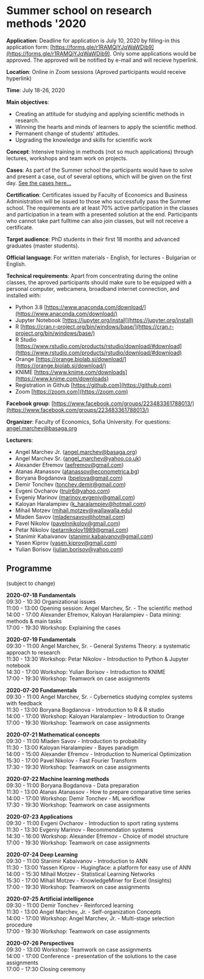 # Summer school on research methods '2020

**Application**: Deadline for application is July 10, 2020 by filling-in this application form: [https://forms.gle/r1RAMQjYJqWaWDib9](https://forms.gle/r1RAMQjYJqWaWDib9). Only some applications would be approved. The approved will be notified by e-mail and will recieve hyperlink.

**Location**: Online in Zoom sessions (Aproved participants would receive hyperlink)

**Time**: July 18-26, 2020 

**Main objectives**:
* Creating an attitude for studying and applying scientific methods in research.
* Winning the hearts and minds of learners to apply the scientific method.
* Permanent change of students' attitudes.
* Upgrading the knowledge and skills for scientific work

**Concept**: Intensive training in methods (not so much applications) through lectures, workshops and team work on projects. 

**Cases**: As part of the Summer school the participants would have to solve and present a case, out of several options, which will be given on the first day. [See the cases here...](cases_.md)

**Certification**: Certificates issued by Faculty of Economics and Business Administration will be issued to those who successfully pass the Summer school. The requirements are at least 70% active participation in the classes and participation in a team with a presented solution at the end. Participants who cannot take part fulltime can also join classes, but will not receive a certificate.

**Target audience**: PhD students in their first 18 months and advanced graduates (master students).  

**Official language**: For written materials - English, for lectures - Bulgarian or English.

**Technical requirements**: Apart from concentrating during the online classes, the aproved participants should make sure to be equipped with a personal computer, webcamera, broadband internet connection, and installed with:
* Python 3.8 [https://www.anaconda.com/download/](https://www.anaconda.com/download/)
* Jupyter Notebook [https://jupyter.org/install](https://jupyter.org/install)
* R [https://cran.r-project.org/bin/windows/base/](https://cran.r-project.org/bin/windows/base/)
* R Studio [https://www.rstudio.com/products/rstudio/download/#download](https://www.rstudio.com/products/rstudio/download/#download)
* Orange [https://orange.biolab.si/download/](https://orange.biolab.si/download/)
* KNIME [https://www.knime.com/downloads](https://www.knime.com/downloads)
* Registration in Github [https://github.com](https://github.com)
* Zoom [https://zoom.com](https://zoom.com)

**Facebook group**: [https://www.facebook.com/groups/223483361788013/](https://www.facebook.com/groups/223483361788013/)

**Organizer**: Faculty of Economics, Sofia University. For questions: angel.marchev@basaga.org

**Lecturers**:
* Angel Marchev Jr. (angel.marchev@basaga.org)
* Angel Marchev Sr. (angel_marchev@yahoo.co.uk)
* Alexander Efremov (aefremov@gmail.com)
* Atanas Atanassov (atanassov@econometrica.bg)
* Boryana Bogdanova (bpelova@gmail.com)
* Demir Tonchev (tonchev.demir@gmail.com)
* Evgeni Ovcharov (trulr6@yahoo.com)
* Evgeniy Marinov (marinov.evgeniy@gmail.com)
* Kaloyan Haralampiev (k_haralampiev@hotmail.com)
* Mihail Motzev (mihail.motzev@wallawalla.edu)
* Mladen Savov (mladensavov@hotmail.com)
* Pavel Nikolov (pavelnnikolov@gmail.com)
* Petar Nikolov (petarnikolov1989@gmail.com)
* Stanimir Kabaivanov (stanimir.kabaivanov@gmail.com)
* Yasen Kiprov (yasen.kiprov@gmail.com)
* Yulian Borisov (julian.borisov@yahoo.com)

## Programme
(subject to change)  

**2020-07-18 Fundamentals**  
09:30 - 10:30 Organizational issues  
11:00 - 13:00 Opening session: Angel Marchev, Sr. - The scientific method  
14:00 - 17:00 Alexander Efremov, Kaloyan Haralampiev - Data mining: methods & main tasks  
17:00 - 19:30 Workshop: Explaining the cases  
  
**2020-07-19 Fundamentals**  
09:30 - 11:00 Angel Marchev, Sr. - General Systems Theory: a systematic approach to research  
11:30 - 13:30 Workshop: Petar Nikolov - Introduction to Python & Jupyter notebook  
14:30 - 17:00 Workshop: Yulian Borisov - Introduction to KNIME  
17:00 - 19:30 Workshop: Teamwork on case assignments  

**2020-07-20 Fundamentals**  
09:30 - 11:00 Angel Marchev, Sr. - Cybernetics studying complex systems with feedback  
11:30 - 13:00 Boryana Bogdanova - Introduction to R & R studio  
14:00 - 17:00 Workshop: Kaloyan Haralampiev - Introduction to Orange  
17:00 - 19:30 Workshop: Teamwork on case assignments  

**2020-07-21 Mathematical concepts**  
09:30 - 11:00 Mladen Savov - Introduction to probability  
11:30 - 13:00 Kaloyan Haralampiev - Bayes paradigm  
14:00 - 15:00 Alexander Efremov - Introduction to Numerical Optimization  
15:30 - 17:00 Pavel Nikolov - Fast Fourier Transform  
17:30 - 19:30 Workshop: Teamwork on case assignments  

**2020-07-22 Machine learning methods**  
09:30 - 11:00 Boryana Bogdanova - Data preparation  
11:30 - 13:00 Atanas Atanassov - How to prepare comparative time series  
14:00 - 17:00 Workshop: Demir Tonchev - ML workflow  
17:30 - 19:30 Workshop: Teamwork on case assignments  

**2020-07-23 Applications**  
09:30 - 11:00 Evgeni Ovcharov - Introduction to sport rating systems  
11:30 - 13:30 Evgeniy Marinov - Recommendation systems  
14:30 - 16:00 Workshop: Alexander Efremov - Choice of model structure  
17:00 - 19:30 Workshop: Teamwork on case assignments  

**2020-07-24 Deep Learning**  
09:30 - 11:00 Stanimir Kabaivanov - Introduction to ANN  
11:30 - 13:00 Yassen Kiprov - Hugingface: a platform for easy use of ANN  
14:00 - 15:30 Mihail Motzev - Statistical Learning Networks   
15:30 - 17:00 Mihail Motzev - KnowledgeMiner for Excel (Insights)  
17:00 - 19:30 Workshop: Teamwork on case assignments  

**2020-07-25 Artificial intelligence**  
09:30 - 11:00 Demir Tonchev - Reinforced learning  
11:30 - 13:00 Angel Marchev, Jr. - Self-organization Concepts  
14:00 - 17:00 Workshop: Angel Marchev, Jr. -  Multi-stage selection procedure  
17:00 - 19:30 Workshop: Teamwork on case assignments  

**2020-07-26 Perspectives**  
09:30 - 13:00 Workshop: Teamwork on case assignments  
14:00 - 17:00 Conference - presentation of the solutions to the case assignments  
17:00 - 17:30 Closing ceremony  
